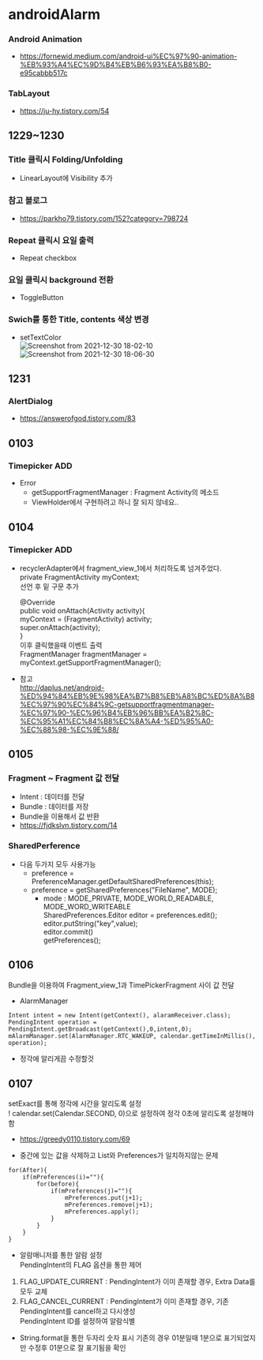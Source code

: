 # androidAlarm
### Android Animation   
* https://fornewid.medium.com/android-ui%EC%97%90-animation-%EB%93%A4%EC%9D%B4%EB%B6%93%EA%B8%B0-e95cabbb517c   

### TabLayout   
* https://ju-hy.tistory.com/54   

## 1229~1230

### Title 클릭시 Folding/Unfolding
   
* LinearLayout에 Visibility 추가

### 참고 블로그   
* https://parkho79.tistory.com/152?category=798724   

### Repeat 클릭시 요일 출력   

* Repeat checkbox   

### 요일 클릭시 background 전환   

* ToggleButton   

### Swich를 통한 Title, contents 색상 변경

* setTextColor   
![Screenshot from 2021-12-30 18-02-10](https://user-images.githubusercontent.com/93642972/147738012-3f5f04d6-c48b-4095-94df-fda5b4538b1b.png)
![Screenshot from 2021-12-30 18-06-30](https://user-images.githubusercontent.com/93642972/147738087-bba4f1f2-c85a-454b-90ac-e6f37ca29c8a.png)

## 1231

### AlertDialog

* https://answerofgod.tistory.com/83

## 0103

### Timepicker ADD   
* Error   
	* getSupportFragmentManager : Fragment Activity의 메소드   
	* ViewHolder에서 구현하려고 하니 잘 되지 않네요..   
	
## 0104

### Timepicker ADD
* recyclerAdapter에서 fragment_view_1에서 처리하도록 넘겨주었다.      
	private FragmentActivity myContext;   
	선언 후 밑 구문 추가   
	   		   
	@Override   
	public void onAttach(Activity activity){   
		myContext = (FragmentActivity) activity;   
		super.onAttach(activity);   
	}      
	이후 클릭했을때 이벤트 출력   
	FragmentManager fragmentManager = myContext.getSupportFragmentManager();   
	   
* 참고   
	http://daplus.net/android-%ED%94%84%EB%9E%98%EA%B7%B8%EB%A8%BC%ED%8A%B8%EC%97%90%EC%84%9C-getsupportfragmentmanager-%EC%97%90-%EC%96%B4%EB%96%BB%EA%B2%8C-%EC%95%A1%EC%84%B8%EC%8A%A4-%ED%95%A0-%EC%88%98-%EC%9E%88/   
	
## 0105

### Fragment ~ Fragment 값 전달   
* Intent : 데이터를 전달   	
* Bundle : 데이터를 저장   
* Bundle을 이용해서 값 반환   
* https://fjdkslvn.tistory.com/14   

### SharedPerference
* 다음 두가지 모두 사용가능
	* preference = PreferenceManager.getDefaultSharedPreferences(this);   
	* preference = getSharedPreferences("FileName", MODE);   
		* mode : MODE_PRIVATE, MODE_WORLD_READABLE, MODE_WORD_WRITEABLE   
SharedPreferences.Editor editor = preferences.edit();   
editor.putString("key",value);   
editor.commit()   
getPreferences();   

## 0106

Bundle을 이용하여 Fragment_view_1과 TimePickerFragment 사이 값 전달    
* AlarmManager   
```
Intent intent = new Intent(getContext(), alaramReceiver.class);   
PendingIntent operation = PendingIntent.getBroadcast(getContext(),0,intent,0);
mAlarmManager.set(AlarmManager.RTC_WAKEUP, calendar.getTimeInMillis(), operation);
```
	
* 정각에 알리게끔 수정할것   

## 0107

setExact를 통해 정각에 시간을 알리도록 설정   
! calendar.set(Calendar.SECOND, 0)으로 설정하여 정각 0초에 알리도록 설정해야함   
+ https://greedy0110.tistory.com/69   
   
* 중간에 있는 값을 삭제하고 List와 Preferences가 일치하지않는 문제   
```
for(After){
	if(mPreferences(i)=""){
		for(before){
			if(mPreferences(j)=""){
				mPreferences.put(j+1);   
				mPreferences.remove(j+1);   
				mPreferences.apply();
			}
		}
	}
}
```
   
* 알람매니저를 통한 알람 설정   
PendingIntent의 FLAG 옵션을 통한 제어   
1. FLAG_UPDATE_CURRENT : PendingIntent가 이미 존재할 경우, Extra Data를 모두 교체   
2. FLAG_CANCEL_CURRENT : PendingIntent가 이미 존재할 경우, 기존 PendingIntent를 cancel하고 다시생성   
PendingIntent ID를 설정하여 알람식별 

* String.format을 통한 두자리 숫자 표시
기존의 경우 01분일때 1분으로 표기되었지만 수정후 01분으로 잘 표기됨을 확인
